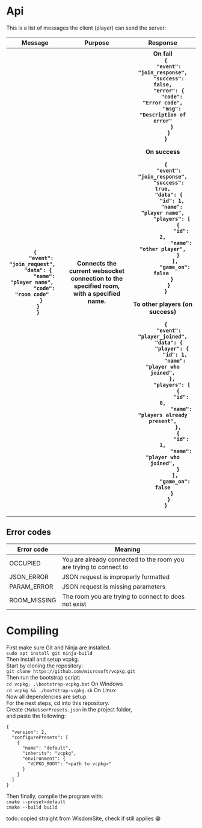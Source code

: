 # Api
This is a list of messages the client (player) can send the server:  

<table>
<tr>
  <th>Message</th>
  <th>Purpose</th>
  <th>Response</th>
</tr>
<tr>
  <th>
  <code>
  {  
    "event": "join_request",  
    "data": {  
      "name": "player name",  
      "code": "room code"  
      }  
    }  
  }
  </code>
  </th>
  <th>
  Connects the current websocket connection to the specified room, with a specified name. 
  </th>
  <th>
  On fail
  <code>
  {
    "event": "join_response",
    "success": false,
    "error": {
      "code": "Error code",
      "msg": "Description of error"
      }
    }
  }
  </code><br>
  On success<br>
  <code>
  {
    "event": "join_response",
    "success": true,
    "data": {
      "id": 1,
      "name": "player name",
      "players": [
          {
            "id": 2,
            "name": "other player",
          }
        ],
        "game_on": false 
      }
    }
  }
  </code><br>
  To other players (on success)<br>
  <code>
  {
    "event": "player_joined",
    "data": {
      "player": {
        "id": 1,
        "name": "player who joined",
      },
      "players": [
          {
            "id": 0,
            "name": "players already present",
          },
          {
            "id": 1,
            "name": "player who joined",
          }
        ],
        "game_on": false
      }
    }
  }
  </code>
  </th>
</tr>
</table>

## Error codes
Error code | Meaning
-|-
OCCUPIED | You are already connected to the room you are trying to connect to
JSON_ERROR | JSON request is improperly formatted
PARAM_ERROR | JSON request is missing parameters
ROOM_MISSING | The room you are trying to connect to does not exist
# Compiling
First make sure Git and Ninja are installed.  
```sudo apt install git ninja-build```  
Then install and setup vcpkg.  
Start by cloning the repository:  
```git clone https://github.com/microsoft/vcpkg.git```  
Then run the bootstrap script:  
```cd vcpkg; .\bootstrap-vcpkg.bat``` On Windows  
```cd vcpkg && ./bootstrap-vcpkg.sh``` On Linux  
Now all dependencies are setup.  
For the next steps, cd into this repository.   
Create ```CMakeUserPresets.json``` in the project folder,  
and paste the following:  
```
{
  "version": 2,
  "configurePresets": [
    {
      "name": "default",
      "inherits": "vcpkg",
      "environment": {
        "VCPKG_ROOT": "<path to vcpkg>"
      }
    }
  ]
}
```
Then finally, compile the program with:  
```cmake --preset=default```  
```cmake --build build```  

todo: copied straight from WisdomSite, check if still applies :grin: